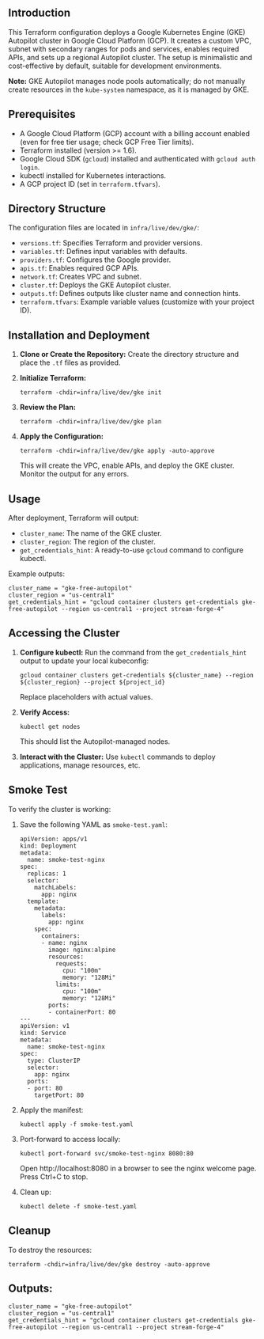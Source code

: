 ## Introduction

This Terraform configuration deploys a Google Kubernetes Engine (GKE) Autopilot cluster in Google Cloud Platform (GCP). It creates a custom VPC, subnet with secondary ranges for pods and services, enables required APIs, and sets up a regional Autopilot cluster. The setup is minimalistic and cost-effective by default, suitable for development environments.

**Note:** GKE Autopilot manages node pools automatically; do not manually create resources in the `kube-system` namespace, as it is managed by GKE.

## Prerequisites

- A Google Cloud Platform (GCP) account with a billing account enabled (even for free tier usage; check GCP Free Tier limits).
- Terraform installed (version >= 1.6).
- Google Cloud SDK (`gcloud`) installed and authenticated with `gcloud auth login`.
- kubectl installed for Kubernetes interactions.
- A GCP project ID (set in `terraform.tfvars`).

## Directory Structure

The configuration files are located in `infra/live/dev/gke/`:

- `versions.tf`: Specifies Terraform and provider versions.
- `variables.tf`: Defines input variables with defaults.
- `providers.tf`: Configures the Google provider.
- `apis.tf`: Enables required GCP APIs.
- `network.tf`: Creates VPC and subnet.
- `cluster.tf`: Deploys the GKE Autopilot cluster.
- `outputs.tf`: Defines outputs like cluster name and connection hints.
- `terraform.tfvars`: Example variable values (customize with your project ID).

## Installation and Deployment

1. **Clone or Create the Repository:**
   Create the directory structure and place the `.tf` files as provided.

2. **Initialize Terraform:**
   ```
   terraform -chdir=infra/live/dev/gke init
   ```

3. **Review the Plan:**
   ```
   terraform -chdir=infra/live/dev/gke plan
   ```

4. **Apply the Configuration:**
   ```
   terraform -chdir=infra/live/dev/gke apply -auto-approve
   ```
   This will create the VPC, enable APIs, and deploy the GKE cluster. Monitor the output for any errors.

## Usage

After deployment, Terraform will output:
- `cluster_name`: The name of the GKE cluster.
- `cluster_region`: The region of the cluster.
- `get_credentials_hint`: A ready-to-use `gcloud` command to configure kubectl.

Example outputs:
```
cluster_name = "gke-free-autopilot"
cluster_region = "us-central1"
get_credentials_hint = "gcloud container clusters get-credentials gke-free-autopilot --region us-central1 --project stream-forge-4"
```

## Accessing the Cluster

1. **Configure kubectl:**
   Run the command from the `get_credentials_hint` output to update your local kubeconfig:
   ```
   gcloud container clusters get-credentials ${cluster_name} --region ${cluster_region} --project ${project_id}
   ```
   Replace placeholders with actual values.

2. **Verify Access:**
   ```
   kubectl get nodes
   ```
   This should list the Autopilot-managed nodes.

3. **Interact with the Cluster:**
   Use `kubectl` commands to deploy applications, manage resources, etc.

## Smoke Test

To verify the cluster is working:

1. Save the following YAML as `smoke-test.yaml`:
   ```
   apiVersion: apps/v1
   kind: Deployment
   metadata:
     name: smoke-test-nginx
   spec:
     replicas: 1
     selector:
       matchLabels:
         app: nginx
     template:
       metadata:
         labels:
           app: nginx
       spec:
         containers:
         - name: nginx
           image: nginx:alpine
           resources:
             requests:
               cpu: "100m"
               memory: "128Mi"
             limits:
               cpu: "100m"
               memory: "128Mi"
           ports:
           - containerPort: 80
   ---
   apiVersion: v1
   kind: Service
   metadata:
     name: smoke-test-nginx
   spec:
     type: ClusterIP
     selector:
       app: nginx
     ports:
     - port: 80
       targetPort: 80
   ```

2. Apply the manifest:
   ```
   kubectl apply -f smoke-test.yaml
   ```

3. Port-forward to access locally:
   ```
   kubectl port-forward svc/smoke-test-nginx 8080:80
   ```
   Open http://localhost:8080 in a browser to see the nginx welcome page. Press Ctrl+C to stop.

4. Clean up:
   ```
   kubectl delete -f smoke-test.yaml
   ```

## Cleanup

To destroy the resources:
```
terraform -chdir=infra/live/dev/gke destroy -auto-approve
```
## Outputs:

```
cluster_name = "gke-free-autopilot"
cluster_region = "us-central1"
get_credentials_hint = "gcloud container clusters get-credentials gke-free-autopilot --region us-central1 --project stream-forge-4"
```